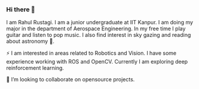 ### Hi there 👋


<!-- **rrustagi20/rrustagi20** is a ✨ _special_ ✨ repository because its `README.md` (this file) appears on your GitHub profile. -->

<!-- Here are some ideas to get you started: -->
I am Rahul Rustagi. I am a junior undergraduate at IIT Kanpur. I am doing my major in the department of Aerospace Engineering. In my free time I play guitar and listen to pop music. I also find interest in sky gazing and reading about astronomy 🔭.

⚡ I am interested in areas related to Robotics and Vision. I have some experience working with ROS and OpenCV. Currently I am exploring deep reinforcement learning.

👯 I’m looking to collaborate on opensource projects.
<!-- Want to Contact? Drop a mail at  -->

<!-- - 🔭 I’m currently working on ... -->
<!-- - 🌱 I’m currently learning ...
- 👯 I’m looking to collaborate on ...
- 🤔 I’m looking for help with ...
- 💬 Ask me about ...
- 📫 How to reach me: ...
- 😄 Pronouns: ...
- ⚡ Fun fact: ... -->

